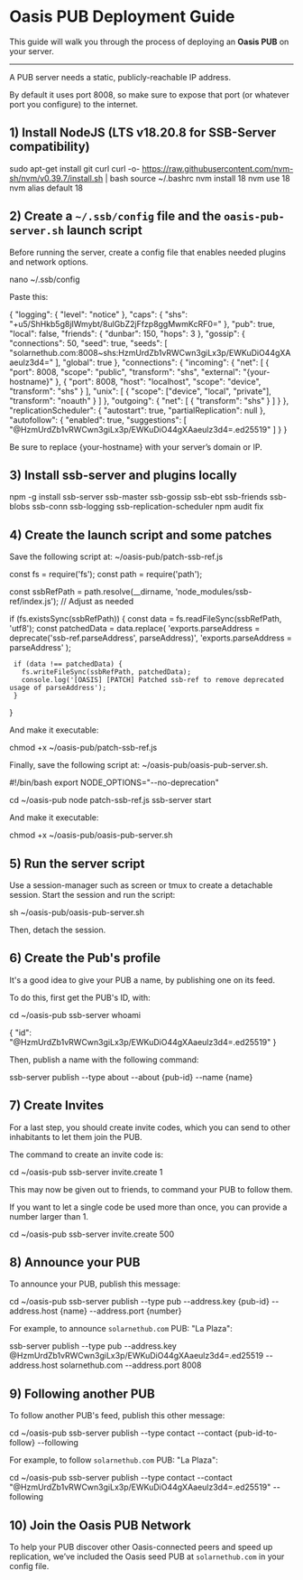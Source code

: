 # Oasis PUB Deployment Guide

This guide will walk you through the process of deploying an **Oasis PUB** on your server. 

---

A PUB server needs a static, publicly-reachable IP address.

By default it uses port 8008, so make sure to expose that port (or whatever port you configure) to the internet.

## 1) Install NodeJS (LTS v18.20.8 for SSB-Server compatibility)

   sudo apt-get install git curl
   curl -o- https://raw.githubusercontent.com/nvm-sh/nvm/v0.39.7/install.sh | bash
   source ~/.bashrc
   nvm install 18
   nvm use 18
   nvm alias default 18

## 2) Create a `~/.ssb/config` file and the `oasis-pub-server.sh` launch script

Before running the server, create a config file that enables needed plugins and network options.

   nano ~/.ssb/config

Paste this:

{
  "logging": {
    "level": "notice"
  },
  "caps": {
    "shs": "+u5/ShHkb5g8jIWmybt/8ulGbZ2jFfzp8ggMwmKcRF0="
  },
  "pub": true,
  "local": false,
  "friends": {
    "dunbar": 150,
    "hops": 3
  },
  "gossip": {
    "connections": 50,
    "seed": true,
    "seeds": [
      "solarnethub.com:8008~shs:HzmUrdZb1vRWCwn3giLx3p/EWKuDiO44gXAaeulz3d4="
    ],
    "global": true
  },
  "connections": {
    "incoming": {
      "net": [
        { 
          "port": 8008,
          "scope": "public",
          "transform": "shs",
          "external": "{your-hostname}"
        },
        { 
          "port": 8008,
          "host": "localhost",
          "scope": "device",
          "transform": "shs"
        }
      ],
      "unix": [
        { 
          "scope": ["device", "local", "private"],
          "transform": "noauth"
        }
      ]
    },
    "outgoing": {
      "net": [
        { 
          "transform": "shs"
        }
      ]
    }
  },
  "replicationScheduler": {
    "autostart": true,
    "partialReplication": null
  },
  "autofollow": {
    "enabled": true,
    "suggestions": [
      "@HzmUrdZb1vRWCwn3giLx3p/EWKuDiO44gXAaeulz3d4=.ed25519"
    ]
  }
}

Be sure to replace {your-hostname} with your server’s domain or IP.

## 3) Install ssb-server and plugins locally

   npm -g install ssb-server ssb-master ssb-gossip ssb-ebt ssb-friends ssb-blobs ssb-conn ssb-logging ssb-replication-scheduler
   npm audit fix
   
## 4) Create the launch script and some patches

Save the following script at: ~/oasis-pub/patch-ssb-ref.js 
   
   const fs = require('fs');
   const path = require('path');

   const ssbRefPath = path.resolve(__dirname, 'node_modules/ssb-ref/index.js'); // Adjust as needed

   if (fs.existsSync(ssbRefPath)) {
     const data = fs.readFileSync(ssbRefPath, 'utf8');
     const patchedData = data.replace(
       'exports.parseAddress = deprecate(\'ssb-ref.parseAddress\', parseAddress)',
       'exports.parseAddress = parseAddress'
     );

     if (data !== patchedData) {
       fs.writeFileSync(ssbRefPath, patchedData);
       console.log('[OASIS] [PATCH] Patched ssb-ref to remove deprecated usage of parseAddress');
     }
   }

And make it executable:

   chmod +x ~/oasis-pub/patch-ssb-ref.js 

Finally, save the following script at: ~/oasis-pub/oasis-pub-server.sh.
    
  #!/bin/bash
  export NODE_OPTIONS="--no-deprecation"

  cd ~/oasis-pub
  node patch-ssb-ref.js
  ssb-server start
   
And make it executable:

   chmod +x ~/oasis-pub/oasis-pub-server.sh

## 5) Run the server script

Use a session-manager such as screen or tmux to create a detachable session. Start the session and run the script:

   sh ~/oasis-pub/oasis-pub-server.sh

Then, detach the session.

## 6) Create the Pub's profile

It's a good idea to give your PUB a name, by publishing one on its feed. 

To do this, first get the PUB's ID, with: 

   cd ~/oasis-pub 
   ssb-server whoami
   
   {
     "id": "@HzmUrdZb1vRWCwn3giLx3p/EWKuDiO44gXAaeulz3d4=.ed25519"
   }

Then, publish a name with the following command:

   ssb-server publish --type about --about {pub-id} --name {name}

## 7) Create Invites

For a last step, you should create invite codes, which you can send to other inhabitants to let them join the PUB. 

The command to create an invite code is:

   cd ~/oasis-pub 
   ssb-server invite.create 1

This may now be given out to friends, to command your PUB to follow them. 

If you want to let a single code be used more than once, you can provide a number larger than 1.

   cd ~/oasis-pub 
   ssb-server invite.create 500

## 8) Announce your PUB

To announce your PUB, publish this message:

   cd ~/oasis-pub 
   ssb-server publish --type pub --address.key {pub-id} --address.host {name} --address.port {number}
   
For example, to announce `solarnethub.com` PUB: "La Plaza":

   ssb-server publish --type pub --address.key @HzmUrdZb1vRWCwn3giLx3p/EWKuDiO44gXAaeulz3d4=.ed25519 --address.host solarnethub.com --address.port 8008
    
## 9) Following another PUB

To follow another PUB's feed, publish this other message:

   cd ~/oasis-pub 
   ssb-server publish --type contact --contact {pub-id-to-follow} --following
    
For example, to follow `solarnethub.com` PUB: "La Plaza":

   cd ~/oasis-pub 
   ssb-server publish --type contact --contact "@HzmUrdZb1vRWCwn3giLx3p/EWKuDiO44gXAaeulz3d4=.ed25519" --following

## 10) Join the Oasis PUB Network

To help your PUB discover other Oasis-connected peers and speed up replication, we’ve included the Oasis seed PUB at `solarnethub.com` in your config file.

